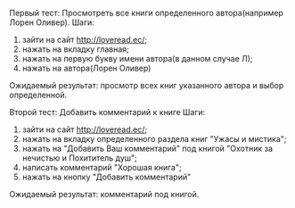 Первый тест: Просмотреть все книги определенного автора(например Лорен Оливер).
Шаги: 
1. зайти на сайт http://loveread.ec/;
2. нажать на вкладку главная;
3. нажать на первую букву имени автора(в данном случае Л);
4. нажать на автора(Лорен Оливер)

Ожидаемый результат: просмотр всех книг указанного автора и выбор определенной.

Второй тест: Добавить комментарий к книге
Шаги: 
1. зайти на сайт http://loveread.ec/;
2. нажать на вкладку определенного раздела книг "Ужасы и мистика";
10. нажать на "Добавить Ваш комментарий" под книгой "Охотник за нечистью и Похититель душ";
11. написать комментарий "Хорошая книга";
12. нажать на кнопку "Добавить комментарий"

Ожидаемый результат: комментарий под книгой.
